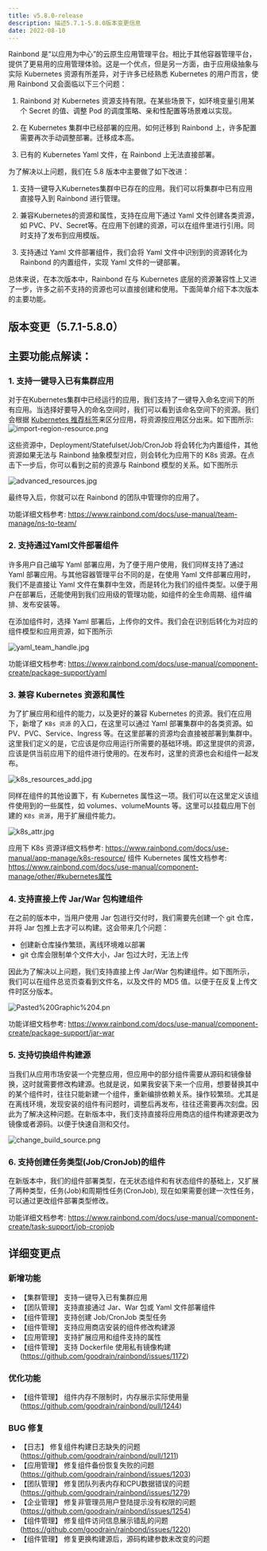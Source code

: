 ```yaml
---
title: v5.8.0-release
description: 描述5.7.1-5.8.0版本变更信息
date: 2022-08-10
---
```


Rainbond 是“以应用为中心”的云原生应用管理平台。相比于其他容器管理平台，提供了更易用的应用管理体验。这是一个优点，但是另一方面，由于应用级抽象与实际 Kubernetes 资源有所差异，对于许多已经熟悉 Kubernetes 的用户而言，使用 Rainbond 又会面临以下三个问题：

1. Rainbond 对 Kubernetes 资源支持有限。在某些场景下，如环境变量引用某个 Secret 的值、调整 Pod 的调度策略、亲和性配置等场景难以实现。

2. 在 Kubernetes 集群中已经部署的应用。如何迁移到 Rainbond 上，许多配置需要再次手动调整部署。迁移成本高。

3. 已有的 Kubernetes Yaml 文件，在 Rainbond 上无法直接部署。

为了解决以上问题，我们在 5.8 版本中主要做了如下改进：

1. 支持一键导入Kubernetes集群中已存在的应用。我们可以将集群中已有应用直接导入到 Rainbond 进行管理。

2. 兼容Kubernetes的资源和属性，支持在应用下通过 Yaml 文件创建各类资源，如 PVC、PV、Secret等。在应用下创建的资源，可以在组件里进行引用。同时支持了发布到应用模版。

3. 支持通过 Yaml 文件部署组件，我们会将 Yaml 文件中识别到的资源转化为 Rainbond 的内置组件，实现 Yaml 文件的一键部署。

总体来说，在本次版本中，Rainbond 在与 Kubernetes 底层的资源兼容性上又进了一步，许多之前不支持的资源也可以直接创建和使用。下面简单介绍下本次版本的主要功能。

## 版本变更（5.7.1-5.8.0）

## 主要功能点解读：

### 1. 支持一键导入已有集群应用

对于在Kubernetes集群中已经运行的应用，我们支持了一键导入命名空间下的所有应用。当选择好要导入的命名空间时，我们可以看到该命名空间下的资源。我们会根据 [Kubernetes 推荐标签](https://kubernetes.io/zh-cn/docs/concepts/overview/working-with-objects/common-labels/)来区分应用，将资源按应用区分出来。如下图所示:
![import-region-resource.png](https://grstatic.oss-cn-shanghai.aliyuncs.com/docs/5.8/community/change/import-region-resource.png)

这些资源中，Deployment/Statefulset/Job/CronJob 将会转化为内置组件，其他资源如果无法与 Rainbond 抽象模型对应，则会转化为应用下的 K8s 资源。在点击下一步后，你可以看到之前的资源与 Rainbond 模型的关系。如下图所示

![advanced_resources.jpg](https://grstatic.oss-cn-shanghai.aliyuncs.com/docs/5.8/docs/use-manual/team-manage/ns-to-team/advanced_resources.jpg)

最终导入后，你就可以在 Rainbond 的团队中管理你的应用了。

功能详细文档参考: https://www.rainbond.com/docs/use-manual/team-manage/ns-to-team/

### 2. 支持通过Yaml文件部署组件

许多用户自己编写 Yaml 部署应用，为了便于用户使用，我们同样支持了通过 Yaml 部署应用。与其他容器管理平台不同的是，在使用 Yaml 文件部署应用时，我们不是直接让 Yaml 文件在集群中生效，而是转化为我们的组件类型。以便于用户在部署后，还能使用到我们应用级的管理功能，如组件的全生命周期、组件编排、发布安装等。

在添加组件时，选择 Yaml 部署后，上传你的文件。我们会在识别后转化为对应的组件模型和应用资源，如下图所示

![yaml_team_handle.jpg](https://grstatic.oss-cn-shanghai.aliyuncs.com/docs/5.8/docs/use-manual/component-create/package-support/yaml_team_handle.jpg)

功能详细文档参考: https://www.rainbond.com/docs/use-manual/component-create/package-support/yaml

### 3. 兼容 Kubernetes 资源和属性

为了扩展应用和组件的能力，以及更好的兼容 Kubernetes 的资源。我们在应用下，新增了 `K8s 资源` 的入口，在这里可以通过 Yaml 部署集群中的各类资源。如 PV、PVC、Service、Ingress 等。在这里部署的资源均会直接被部署到集群中。这里我们定义的是，它应该是你应用运行所需要的基础环境。即这里提供的资源，应该是供当前应用下的组件进行使用的。在发布时，这里的资源也会和组件一起发布。

![k8s_resources_add.jpg](https://grstatic.oss-cn-shanghai.aliyuncs.com/docs/5.8/docs/use-manual/app-manage/k8s-resource/k8s_resources_add.jpg)

同样在组件的其他设置下，有 Kubernetes 属性这一项。我们可以在这里定义该组件使用到的一些属性，如 volumes、volumeMounts 等。这里可以挂载应用下创建的 `K8s 资源`，用于扩展组件能力。

![k8s_attr.jpg](https://grstatic.oss-cn-shanghai.aliyuncs.com/docs/5.8/community/change/k8s_attr.jpg)

应用下 K8s 资源详细文档参考: https://www.rainbond.com/docs/use-manual/app-manage/k8s-resource/
组件 Kubernetes 属性文档参考: https://www.rainbond.com/docs/use-manual/component-manage/other/#kubernetes属性

### 4. 支持直接上传 Jar/War 包构建组件

在之前的版本中，当用户使用 Jar 包进行交付时，我们需要先创建一个 git 仓库，并将 Jar 包推上去才可以构建。这会带来几个问题：

- 创建新仓库操作繁琐，离线环境难以部署
- git 仓库会限制单个文件大小，Jar 包过大时，无法上传

因此为了解决以上问题，我们支持直接上传 Jar/War 包构建组件。如下图所示，我们可以在组件总览页查看到文件名，以及文件的 MD5 值。以便于在反复上传文件时区分版本。

![Pasted%20Graphic%204.pn](https://grstatic.oss-cn-shanghai.aliyuncs.com/docs/5.8/docs/use-manual/component-create/package-support/Pasted%20Graphic%204.png)

功能详细文档参考: https://www.rainbond.com/docs/use-manual/component-create/package-support/jar-war

### 5. 支持切换组件构建源

当我们从应用市场安装一个完整应用，但应用中的部分组件需要从源码和镜像替换，这时就需要修改构建源。也就是说，如果我安装下来一个应用，想要替换其中的某个组件时，往往只能新建一个组件，重新编排依赖关系。操作较繁琐。尤其是在离线环境，发现安装的组件有问题时，调整后再发布，往往还需要再次刻盘。因此为了解决这种问题。在新版本中，我们支持直接将应用商店的组件构建源更改为镜像或者源码。以便于快速自测和交付。

![change_build_source.png](https://grstatic.oss-cn-shanghai.aliyuncs.com/docs/5.8/community/change/change_build_source.png)

### 6. 支持创建任务类型(Job/CronJob)的组件

在新版本中，我们的组件部署类型，在无状态组件和有状态组件的基础上，又扩展了两种类型，任务(Job)和周期性任务(CronJob), 现在如果需要创建一次性任务，可以通过更改组件部署类型修改。

功能详细文档参考: https://www.rainbond.com/docs/use-manual/component-create/task-support/job-cronjob

## 详细变更点

### 新增功能

- 【集群管理】 支持一键导入已有集群应用
- 【团队管理】 支持直接通过 Jar、War 包或 Yaml 文件部署组件
- 【组件管理】 支持创建 Job/CronJob 类型任务
- 【组件管理】 支持应用商店安装的组件修改构建源
- 【应用管理】 支持扩展应用和组件支持的属性
- 【组件管理】 支持 Dockerfile 使用私有镜像构建(https://github.com/goodrain/rainbond/issues/1172)

### 优化功能

- 【组件管理】 组件内存不限制时，内存展示实际使用量(https://github.com/goodrain/rainbond/pull/1244)

### BUG 修复

- 【日志】 修复组件构建日志缺失的问题(https://github.com/goodrain/rainbond/pull/1211)
- 【应用管理】 修复组件备份恢复失败的问题(https://github.com/goodrain/rainbond/issues/1203)
- 【团队管理】 修复团队列表内存和CPU数据错误的问题(https://github.com/goodrain/rainbond/issues/1279)
- 【企业管理】 修复非管理员用户登陆提示没有权限的问题(https://github.com/goodrain/rainbond/issues/1254)
- 【组件管理】 修复组件访问信息展示错乱的问题(https://github.com/goodrain/rainbond/issues/1220)
- 【组件管理】 修复更换构建源后，源码构建参数未改变的问题
